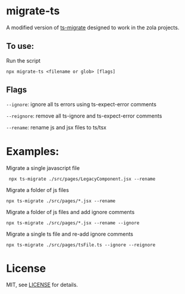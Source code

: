 # migrate-ts

A modified version of [ts-migrate](https://github.com/airbnb/ts-migrate) designed to work in the zola projects.

## To use:

Run the script

```
npx migrate-ts <filename or glob> [flags]
```

## Flags

`--ignore`: ignore all ts errors using ts-expect-error comments

`--reignore`: remove all ts-ignore and ts-expect-error comments

`--rename`: rename js and jsx files to ts/tsx

# Examples:

Migrate a single javascript file

```
 npx ts-migrate ./src/pages/LegacyComponent.jsx --rename
```

Migrate a folder of js files

```
npx ts-migrate ./src/pages/*.jsx --rename
```

Migrate a folder of js files and add ignore comments

```
npx ts-migrate ./src/pages/*.jsx --rename --ignore
```

Migrate a single ts file and re-add ignore comments

```
npx ts-migrate ./src/pages/tsFile.ts --ignore --reignore
```

# License

MIT, see [LICENSE](https://github.com/rbowes/migrate-ts/blob/master/LICENCE) for details.
